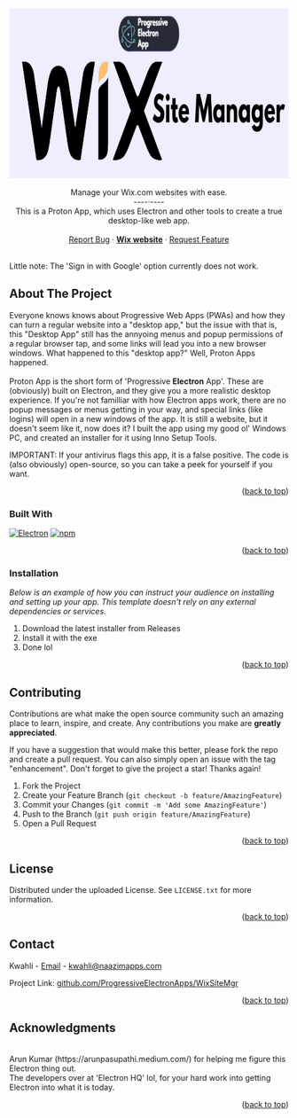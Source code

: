 <a name="readme-top"></a>
<!--
*** I used the othneildrew/Best-README-Template. Check it out!
-->


<br />
<div align="center">
  <a href="https://github.com/ProgressiveElectronApps/WixSiteMgr">
    <img src="images/wixBANNERpea.png" alt="Logo" width="932" height="306">
  </a>

  <p align="center">
    Manage your Wix.com websites with ease.
    <br />
    ----·----
    <br />
    This is a Proton App, which uses Electron and other tools to create a true desktop-like web app.
    <br />
    <br />
    <a href="https://github.com/ProgressiveElectronApps/WixSiteMgr/issues/new?labels=bug&template=bug-report---.md">Report Bug</a>
    ·
    <a href="https://proton.me/mail"><strong>Wix website</strong></a>
    ·
    <a href="https://github.com/ProgressiveElectronApps/WixSiteMgr/issues/new?labels=enhancement&template=feature-request---.md">Request Feature</a>
  </p>
</div>
<br />
Little note: The 'Sign in with Google' option currently does not work.

<!-- ABOUT THE PROJECT -->
## About The Project

Everyone knows knows about Progressive Web Apps (PWAs) and how they can turn a regular website into a "desktop app," but the issue with that is, this "Desktop App" still has the annyoing menus and popup permissions of a regular browser tap, and some links will lead you into a new browser windows. What happened to this "desktop app?" Well, Proton Apps happened.
<br />
<br />
Proton App is the short form of 'Progressive **Electron** App'. These are (obviously) built on Electron, and they give you a more realistic desktop experience. If you're not familliar with how Electron apps work, there are no popup messages or menus getting in your way, and special links (like logins) will open in a new windows of the app. It is still a website, but it doesn't seem like it, now does it? I built the app using my good ol' Windows PC, and created an installer for it using Inno Setup Tools. 

IMPORTANT: If your antivirus flags this app, it is a false positive. The code is (also obviously) open-source, so you can take a peek for yourself if you want.
<p align="right">(<a href="#readme-top">back to top</a>)</p>



### Built With

[![Electron][Electron]][Electron-url]
[![npm][npm]][npm-url]

<p align="right">(<a href="#readme-top">back to top</a>)</p>

### Installation

_Below is an example of how you can instruct your audience on installing and setting up your app. This template doesn't rely on any external dependencies or services._

1. Download the latest installer from Releases
2. Install it with the exe
3. Done lol

<p align="right">(<a href="#readme-top">back to top</a>)</p>

## Contributing

Contributions are what make the open source community such an amazing place to learn, inspire, and create. Any contributions you make are **greatly appreciated**.

If you have a suggestion that would make this better, please fork the repo and create a pull request. You can also simply open an issue with the tag "enhancement".
Don't forget to give the project a star! Thanks again!

1. Fork the Project
2. Create your Feature Branch (`git checkout -b feature/AmazingFeature`)
3. Commit your Changes (`git commit -m 'Add some AmazingFeature'`)
4. Push to the Branch (`git push origin feature/AmazingFeature`)
5. Open a Pull Request

<p align="right">(<a href="#readme-top">back to top</a>)</p>



<!-- LICENSE -->
## License

Distributed under the uploaded License. See `LICENSE.txt` for more information.

<p align="right">(<a href="#readme-top">back to top</a>)</p>



<!-- CONTACT -->
## Contact

Kwahli - [Email](mailto:kwahli@naazimapps.com) - kwahli@naazimapps.com

Project Link: [github.com/ProgressiveElectronApps/WixSiteMgr](https://github.com/ProgressiveElectronApps/WixSiteMgr)

<p align="right">(<a href="#readme-top">back to top</a>)</p>



<!-- ACKNOWLEDGMENTS -->
## Acknowledgments
<br />
Arun Kumar (https://arunpasupathi.medium.com/) for helping me figure this Electron thing out.
<br />
The developers over at 'Electron HQ' lol, for your hard work into getting Electron into what it is today.

<p align="right">(<a href="#readme-top">back to top</a>)</p>



<!-- MARKDOWN LINKS & IMAGES -->
[Electron]: https://img.shields.io/badge/Electron-191970?style=for-the-badge&logo=Electron&logoColor=white
[Electron-url]: https://www.electronjs.org/
[npm]: https://img.shields.io/badge/NPM-%23CB3837.svg?style=for-the-badge&logo=npm&logoColor=white
[npm-url]: https://www.npmjs.com/
